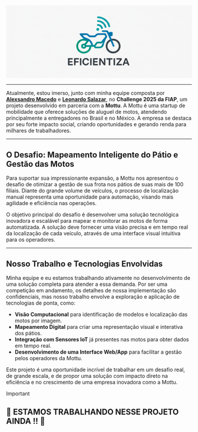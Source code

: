 <div align="center">
  <img src="imags/eficientiza-logo.png" alt="Logo Eficientiza"/>
</div>

---
Atualmente, estou imerso, junto com minha equipe composta por [**Alexsandro Macedo**](https://www.linkedin.com/in/alexsandro-macedo-jesus/) e [**Leonardo Salazar**](https://www.linkedin.com/in/lfsalazaar/), no **Challenge 2025 da FIAP**, um projeto desenvolvido em parceria com a **Mottu**. A Mottu é uma startup de mobilidade que oferece soluções de aluguel de motos, atendendo principalmente a entregadores no Brasil e no México. A empresa se destaca por seu forte impacto social, criando oportunidades e gerando renda para milhares de trabalhadores.

---

## O Desafio: Mapeamento Inteligente do Pátio e Gestão das Motos

Para suportar sua impressionante expansão, a Mottu nos apresentou o desafio de otimizar a gestão de sua frota nos pátios de suas mais de 100 filiais. Diante do grande volume de veículos, o processo de localização manual representa uma oportunidade para automação, visando mais agilidade e eficiência nas operações.

O objetivo principal do desafio é desenvolver uma solução tecnológica inovadora e escalável para mapear e monitorar as motos de forma automatizada. A solução deve fornecer uma visão precisa e em tempo real da localização de cada veículo, através de uma interface visual intuitiva para os operadores.

---

## Nosso Trabalho e Tecnologias Envolvidas

Minha equipe e eu estamos trabalhando ativamente no desenvolvimento de uma solução completa para atender a essa demanda. Por ser uma competição em andamento, os detalhes de nossa implementação são confidenciais, mas nosso trabalho envolve a exploração e aplicação de tecnologias de ponta, como:

- **Visão Computacional** para identificação de modelos e localização das motos por imagem.
- **Mapeamento Digital** para criar uma representação visual e interativa dos pátios.
- **Integração com Sensores IoT** já presentes nas motos para obter dados em tempo real.
- **Desenvolvimento de uma Interface Web/App** para facilitar a gestão pelos operadores da Mottu.

Este projeto é uma oportunidade incrível de trabalhar em um desafio real, de grande escala, e de propor uma solução com impacto direto na eficiência e no crescimento de uma empresa inovadora como a Mottu.

> [!IMPORTANT]
> ## 🚧 ESTAMOS TRABALHANDO NESSE PROJETO AINDA !! 🚧
